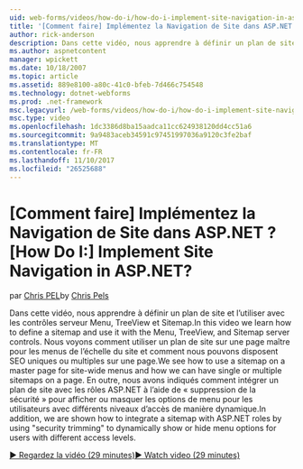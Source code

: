 ```yaml
---
uid: web-forms/videos/how-do-i/how-do-i-implement-site-navigation-in-aspnet
title: '[Comment faire] Implémentez la Navigation de Site dans ASP.NET ? | Microsoft Docs'
author: rick-anderson
description: Dans cette vidéo, nous apprendre à définir un plan de site et l’utiliser avec les contrôles serveur Menu, TreeView et Sitemap. Nous voir comment utiliser un plan de site sur une page maître...
ms.author: aspnetcontent
manager: wpickett
ms.date: 10/18/2007
ms.topic: article
ms.assetid: 889e8100-a80c-41c0-bfeb-7d466c754548
ms.technology: dotnet-webforms
ms.prod: .net-framework
msc.legacyurl: /web-forms/videos/how-do-i/how-do-i-implement-site-navigation-in-aspnet
msc.type: video
ms.openlocfilehash: 1dc3386d8ba15aadca11cc624938120dd4cc51a6
ms.sourcegitcommit: 9a9483aceb34591c97451997036a9120c3fe2baf
ms.translationtype: MT
ms.contentlocale: fr-FR
ms.lasthandoff: 11/10/2017
ms.locfileid: "26525688"
---
```

<a name="how-do-i-implement-site-navigation-in-aspnet"></a><span data-ttu-id="dc166-105">[Comment faire] Implémentez la Navigation de Site dans ASP.NET ?</span><span class="sxs-lookup"><span data-stu-id="dc166-105">[How Do I:] Implement Site Navigation in ASP.NET?</span></span>
====================
<span data-ttu-id="dc166-106">par [Chris PEL](https://twitter.com/chrispels)</span><span class="sxs-lookup"><span data-stu-id="dc166-106">by [Chris Pels](https://twitter.com/chrispels)</span></span>

<span data-ttu-id="dc166-107">Dans cette vidéo, nous apprendre à définir un plan de site et l’utiliser avec les contrôles serveur Menu, TreeView et Sitemap.</span><span class="sxs-lookup"><span data-stu-id="dc166-107">In this video we learn how to define a sitemap and use it with the Menu, TreeView, and Sitemap server controls.</span></span> <span data-ttu-id="dc166-108">Nous voyons comment utiliser un plan de site sur une page maître pour les menus de l’échelle du site et comment nous pouvons disposent SEO uniques ou multiples sur une page.</span><span class="sxs-lookup"><span data-stu-id="dc166-108">We see how to use a sitemap on a master page for site-wide menus and how we can have single or multiple sitemaps on a page.</span></span> <span data-ttu-id="dc166-109">En outre, nous avons indiqués comment intégrer un plan de site avec les rôles ASP.NET à l’aide de « suppression de la sécurité » pour afficher ou masquer les options de menu pour les utilisateurs avec différents niveaux d’accès de manière dynamique.</span><span class="sxs-lookup"><span data-stu-id="dc166-109">In addition, we are shown how to integrate a sitemap with ASP.NET roles by using "security trimming" to dynamically show or hide menu options for users with different access levels.</span></span>

[<span data-ttu-id="dc166-110">&#9654; Regardez la vidéo (29 minutes)</span><span class="sxs-lookup"><span data-stu-id="dc166-110">&#9654; Watch video (29 minutes)</span></span>](https://channel9.msdn.com/Blogs/ASP-NET-Site-Videos/how-do-i-implement-site-navigation-in-aspnet)
